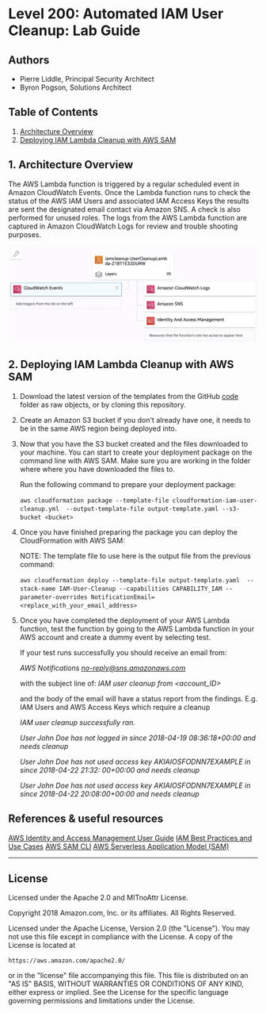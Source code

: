 # Level 200: Automated IAM User Cleanup: Lab Guide

## Authors

- Pierre Liddle, Principal Security Architect
- Byron Pogson, Solutions Architect

## Table of Contents

1. [Architecture Overview](#overview)
2. [Deploying IAM Lambda Cleanup with AWS SAM](#Lambda_IAM_Cleanup)

## 1. Architecture Overview <a name="overview"></a>

The AWS Lambda function is triggered by a regular scheduled event in Amazon CloudWatch Events.
Once the Lambda function runs to check the status of the AWS IAM Users and associated IAM Access Keys the results are sent the designated email contact via Amazon SNS. A check is also performed for unused roles.
The logs from the AWS Lambda function are captured in Amazon CloudWatch Logs for review and trouble shooting purposes.

![architecture](architecture.png)

## 2. Deploying IAM Lambda Cleanup with AWS SAM <a name="Lambda_IAM_Cleanup"></a>

1. Download the latest version of the templates from the GitHub [code](https://github.com/awslabs/aws-well-architected-labs/tree/master/Security/200_Automated_IAM_User_Cleanup/Code) folder as raw objects, or by cloning this repository.

2. Create an Amazon S3 bucket if you don't already have one, it needs to be in the same AWS region being deployed into.

3. Now that you have the S3 bucket created and the files downloaded to your machine. You can start to create your deployment package on the command line with AWS SAM.
   Make sure you are working in the folder where where you have downloaded the files to.

   Run the following command to prepare your deployment package:

     `aws cloudformation package --template-file cloudformation-iam-user-cleanup.yml  --output-template-file output-template.yaml --s3-bucket <bucket>`

4. Once you have finished preparing the package you can deploy the CloudFormation with AWS SAM:

    NOTE: The template file to use here is the output file from the previous command:

     `aws cloudformation deploy --template-file output-template.yaml  --stack-name IAM-User-Cleanup --capabilities CAPABILITY_IAM --parameter-overrides NotificationEmail=<replace_with_your_email_address>`

5. Once you have completed the deployment of your AWS Lambda function, test the function by going to the AWS Lambda function in your AWS account and create a dummy event by selecting test.

    If your test runs successfully you should receive an email from:

    *AWS Notifications <no-reply@sns.amazonaws.com>*

    with the subject line of: *IAM user cleanup from <account_ID>*

    and the body of the email will have a status report from the findings. E.g. IAM Users and AWS Access Keys which require a cleanup

    *IAM user cleanup successfully ran.*

    *User John Doe has not logged in since 2018-04-19 08:36:18+00:00 and needs cleanup*

    *User John Doe has not used access key AKIAIOSFODNN7EXAMPLE in since 2018-04-22 21:32:  00+00:00 and needs cleanup*

    *User John Doe has not used access key AKIAIOSFODNN7EXAMPLE in since 2018-04-22 20:08:00+00:00 and needs cleanup*

## References & useful resources

[AWS Identity and Access Management User Guide](https://docs.aws.amazon.com/IAM/latest/UserGuide/introduction.html)
[IAM Best Practices and Use Cases](https://docs.aws.amazon.com/IAM/latest/UserGuide/IAMBestPracticesAndUseCases.html)
[AWS SAM CLI](https://docs.aws.amazon.com/serverless-application-model/latest/developerguide/serverless-sam-reference.html#serverless-sam-cli)
[AWS Serverless Application Model (SAM)](https://aws.amazon.com/serverless/sam/)

***

## License

Licensed under the Apache 2.0 and MITnoAttr License.

Copyright 2018 Amazon.com, Inc. or its affiliates. All Rights Reserved.

Licensed under the Apache License, Version 2.0 (the "License"). You may not use this file except in compliance with the License. A copy of the License is located at

    https://aws.amazon.com/apache2.0/

or in the "license" file accompanying this file. This file is distributed on an "AS IS" BASIS, WITHOUT WARRANTIES OR CONDITIONS OF ANY KIND, either express or implied. See the License for the specific language governing permissions and limitations under the License.


